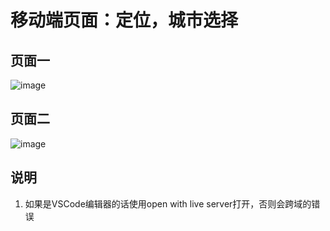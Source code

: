 # 移动端页面：定位，城市选择

## 页面一
![image](https://user-images.githubusercontent.com/61956206/202126294-bff74259-1a50-4254-b534-99411434e5a3.png)

## 页面二
![image](https://user-images.githubusercontent.com/61956206/202126216-ededb6a5-38d4-4b63-b9e7-2275b1506eba.png)

## 说明
1. 如果是VSCode编辑器的话使用open with live server打开，否则会跨域的错误
